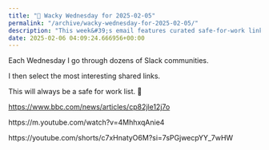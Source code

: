 ```yaml
---
title: "🤪 Wacky Wednesday for 2025-02-05"
permalink: "/archive/wacky-wednesday-for-2025-02-05/"
description: "This week&#39;s email features curated safe-for-work links from various Slack communities."
date: 2025-02-06 04:09:24.666956+00:00
---
```


<p>Each Wednesday I go through dozens of Slack communities.</p><p>I then select the most interesting shared links.</p><p>This will always be a safe for work list. 🙈</p><p><a target="_blank" rel="noopener noreferrer nofollow" href="https://www.bbc.com/news/articles/cp82jle12j7o">https://www.bbc.com/news/articles/cp82jle12j7o</a></p><p>https://m.youtube.com/watch?v=4MhhxqAnie4</p><p>https://youtube.com/shorts/c7xHnatyO6M?si=7sPGjwecpYY_7wHW</p><p></p>
